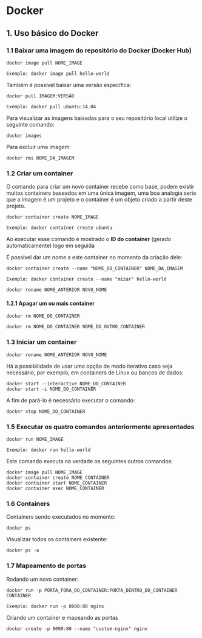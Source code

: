 # Docker

## 1. Uso básico do Docker

### 1.1 Baixar uma imagem do repositório do Docker (Docker Hub)

```
docker image pull NOME_IMAGE

Exemplo: docker image pull hello-world
```

Também é possível baixar uma versão específica:

```
docker pull IMAGEM:VERSÃO

Exemplo: docker pull ubuntu:14.04
```

Para visualizar as imagens baixadas para o seu repositório local utilize o seguinte comando:

```
docker images
```
Para excluir uma imagem:

```
docker rmi NOME_DA_IMAGEM
```

### 1.2 Criar um container 

O comando para criar um novo container recebe como base, podem existir muitos containers baseados em uma única imagem, uma boa analogia seria que a imagem é um projeto e o container é um objeto criado a partir deste projeto.

```
docker container create NOME_IMAGE

Exemplo: docker container create ubuntu
```

Ao executar esse comando é mostrado o **ID do container** (gerado automaticamente) logo em seguida

É possível dar um nome a este container no momento da criação dele:

```
docker container create --name "NOME_DO_CONTAINER" NOME_DA_IMAGEM

Exemplo: docker container create --name "mizar" hello-world
```

```
docker rename NOME_ANTERIOR NOVO_NOME
```

#### 1.2.1 Apagar um ou mais container

```
docker rm NOME_DO_CONTAINER
```

```
docker rm NOME_DO_CONTAINER NOME_DO_OUTRO_CONTAINER
```

### 1.3 Iniciar um container

```
docker rename NOME_ANTERIOR NOVO_NOME
```

Há a possibilidade de usar uma opção de modo iterativo caso seja necessário, por exemplo, em containers de Linux ou bancos de dados:

```
docker start --interactive NOME_DO_CONTAINER
docker start -i NOME_DO_CONTAINER
```

A fim de pará-lo é necessário executar o comando:

```
docker stop NOME_DO_CONTAINER
```

### 1.5 Executar os quatro comandos anteriormente apresentados

```
docker run NOME_IMAGE

Exemplo: docker run hello-world
```

Este comando executa na verdade os seguintes outros comandos:

```
docker image pull NOME_IMAGE
docker container create NOME_CONTAINER
docker container start NOME_CONTAINER
docker container exec NOME_CONTAINER
```

### 1.6 Containers 

Containers sendo executados no momento:

```
docker ps
```

Visualizar todos os containers existente:

```
docker ps -a
```

### 1.7 Mapeamento de portas

Rodando um novo container:

```
docker run -p PORTA_FORA_DO_CONTAINER:PORTA_DENTRO_DO_CONTAINER CONTAINER
```

```
Exemplo: docker run -p 8080:80 nginx
```

Criando um container e mapeando as portas

````
docker create -p 8090:80 --name "custom-nginx" nginx
````
